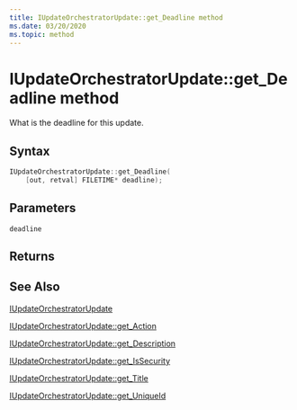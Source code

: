 ```yaml
---
title: IUpdateOrchestratorUpdate::get_Deadline method
ms.date: 03/20/2020
ms.topic: method
---
```


# IUpdateOrchestratorUpdate::get_Deadline method
What is the deadline for this update.

## Syntax
```cpp
IUpdateOrchestratorUpdate::get_Deadline(
    [out, retval] FILETIME* deadline);
```

## Parameters

`deadline`


## Returns

## See Also

[IUpdateOrchestratorUpdate](iupdateorchestratorupdate.md)

[IUpdateOrchestratorUpdate::get_Action](iupdateorchestratorupdate-get-action.md)

[IUpdateOrchestratorUpdate::get_Description](iupdateorchestratorupdate-get-description.md)

[IUpdateOrchestratorUpdate::get_IsSecurity](iupdateorchestratorupdate-get-issecurity.md)

[IUpdateOrchestratorUpdate::get_Title](iupdateorchestratorupdate-get-title.md)

[IUpdateOrchestratorUpdate::get_UniqueId](iupdateorchestratorupdate-get-uniqueid.md)
